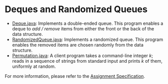 # Deques and Randomized Queues
* [Deque.java](https://github.com/neekoleung/coursera-algorithms-by-princeton/blob/master/queues/Deque.java): Implements a double-ended queue. This program enables a deque to *add / remove* items from either the front or the back of the data structure.
* [RandomizedQueue.java](https://github.com/neekoleung/coursera-algorithms-by-princeton/blob/master/queues/RandomizedQueue.java): Implements a randomized queue. This program enables the removed items are chosen randomly from the data structure.
* [Permutation.java](https://github.com/neekoleung/coursera-algorithms-by-princeton/blob/master/queues/Permutation.java): A client program takes a command-line integer *k*; reads in a sequence of strings from standard input and prints *k* of them, uniformly at random.



For more information, please refer to the [Assignment Specification](https://coursera.cs.princeton.edu/algs4/assignments/queues/specification.php).
